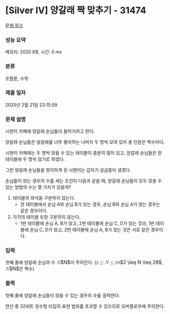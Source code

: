# [Silver IV] 양갈래 짝 맞추기 - 31474 

[문제 링크](https://www.acmicpc.net/problem/31474) 

### 성능 요약

메모리: 2020 KB, 시간: 0 ms

### 분류

조합론, 수학

### 제출 일자

2025년 2월 21일 23:15:59

### 문제 설명

<p>시현이 카페에 양갈래 손님들이 들어가려고 한다. </p>

<p>양갈래 손님들은 양갈래를 너무 좋아하는 나머지 두 명씩 모여 있어 총 인원은 짝수이다.</p>

<p>시현이 카페에는 두 명씩 앉을 수 있는 테이블이 충분히 많이 있고, 양갈래 손님들은 한 테이블에 두 명씩 앉기로 하였다.</p>

<p>그런 양갈래 손님들을 맞이하게 된 시현이는 갑자기 궁금증이 생겼다.</p>

<p>손님들이 앉는 경우의 수를 세는 조건이 다음과 같을 때, 양갈래 손님들이 모두 앉을 수 있는 방법의 수는 몇 가지가 있을까?</p>

<ol>
	<li>테이블의 좌석을 구분하지 않는다.
	<ul>
		<li>한 테이블에서 손님 A와 손님 B가 앉는 경우, 손님 B와 손님 A가 앉는 경우는 같은 경우이다.</li>
	</ul>
	</li>
	<li>각각의 테이블 또한 구분하지 않는다.
	<ul>
		<li>1번 테이블에 손님 A, B가 앉고, 2번 테이블에 손님 C, D가 앉는 것과, 1번 테이블에 손님 C, D가 앉고, 2번 테이블에 손님 A, B가 앉는 것은 서로 같은 경우이다.</li>
	</ul>
	</li>
</ol>

### 입력 

 <p>첫째 줄에 양갈래 손님의 수 <mjx-container class="MathJax" jax="CHTML" style="font-size: 109%; position: relative;"><mjx-math class="MJX-TEX" aria-hidden="true"><mjx-mi class="mjx-i"><mjx-c class="mjx-c1D441 TEX-I"></mjx-c></mjx-mi></mjx-math><mjx-assistive-mml unselectable="on" display="inline"><math xmlns="http://www.w3.org/1998/Math/MathML"><mi>N</mi></math></mjx-assistive-mml><span aria-hidden="true" class="no-mathjax mjx-copytext">$N$</span></mjx-container>이 주어진다. (<mjx-container class="MathJax" jax="CHTML" style="font-size: 109%; position: relative;"><mjx-math class="MJX-TEX" aria-hidden="true"><mjx-mn class="mjx-n"><mjx-c class="mjx-c32"></mjx-c></mjx-mn><mjx-mo class="mjx-n" space="4"><mjx-c class="mjx-c2264"></mjx-c></mjx-mo><mjx-mi class="mjx-i" space="4"><mjx-c class="mjx-c1D441 TEX-I"></mjx-c></mjx-mi><mjx-mo class="mjx-n" space="4"><mjx-c class="mjx-c2264"></mjx-c></mjx-mo><mjx-mn class="mjx-n" space="4"><mjx-c class="mjx-c32"></mjx-c><mjx-c class="mjx-c38"></mjx-c></mjx-mn></mjx-math><mjx-assistive-mml unselectable="on" display="inline"><math xmlns="http://www.w3.org/1998/Math/MathML"><mn>2</mn><mo>≤</mo><mi>N</mi><mo>≤</mo><mn>28</mn></math></mjx-assistive-mml><span aria-hidden="true" class="no-mathjax mjx-copytext">$2 \leq N \leq 28$</span></mjx-container>, <mjx-container class="MathJax" jax="CHTML" style="font-size: 109%; position: relative;"><mjx-math class="MJX-TEX" aria-hidden="true"><mjx-mi class="mjx-i"><mjx-c class="mjx-c1D441 TEX-I"></mjx-c></mjx-mi></mjx-math><mjx-assistive-mml unselectable="on" display="inline"><math xmlns="http://www.w3.org/1998/Math/MathML"><mi>N</mi></math></mjx-assistive-mml><span aria-hidden="true" class="no-mathjax mjx-copytext">$N$</span></mjx-container>은 짝수)</p>

### 출력 

 <p>첫째 줄에 양갈래 손님들이 앉을 수 있는 경우의 수를 출력한다.</p>

<p>연산 중 32비트 정수형 타입의 표현 범위를 초과할 수 있으므로 오버플로우에 주의한다.</p>


